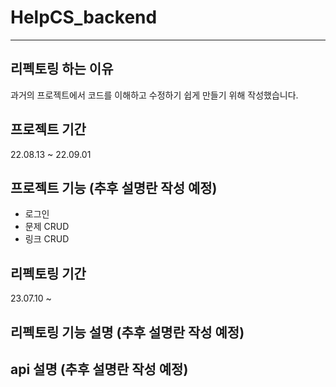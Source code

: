 # HelpCS_backend
---
## 리펙토링 하는 이유 
과거의 프로젝트에서 코드를 이해하고 수정하기 쉽게 만들기 위해 작성했습니다.

## 프로젝트 기간 
22.08.13 ~ 22.09.01

## 프로젝트 기능 (추후 설명란 작성 예정)
- 로그인
- 문제 CRUD
- 링크 CRUD
  
## 리펙토링 기간 
23.07.10 ~ 

## 리펙토링 기능 설명 (추후 설명란 작성 예정)

## api 설명 (추후 설명란 작성 예정)

